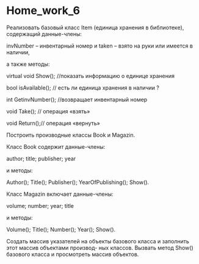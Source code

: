 # Home_work_6
Реализовать базовый класс Item (единица хранения в библиотеке), содержащий данные-члены: 

  invNumber – инвентарный номер и taken – взято на руки или имеется в наличии, 

а также методы:

virtual void Show(); //показать информацию о единице хранения

bool isAvailable(); // есть ли единица хранения в наличии ?

int GetinvNumber(); //возвращает инвентарный номер

void Take(); // операция «взять»

void Return();// операция «вернуть»

Построить производные классы Book и Magazin. 

Класс Book содержит данные-члены: 

author; title; publisher; year 

и методы: 

Author(); Title(); Publisher(); YearOfPublishing(); Show().

Класс Magazin включает данные-члены: 

volume; number; year; title 

и методы: 

Volume(); Title(); Number(); Year(); Show().

Создать массив указателей на объекты базового класса и заполнить этот массив объектами производ-
ных классов. Вызвать метод Show() базового класса и просмотреть массив объектов.
